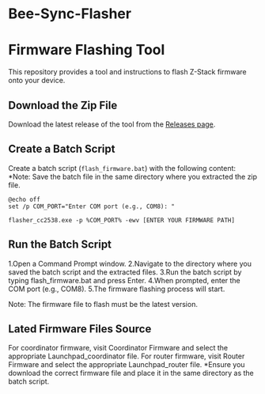 # Bee-Sync-Flasher



# Firmware Flashing Tool

This repository provides a tool and instructions to flash Z-Stack firmware onto your device.

## Download the Zip File

Download the latest release of the tool from the [Releases page](https://github.com/YOUR_USERNAME/YOUR_REPOSITORY/releases).

## Create a Batch Script

Create a batch script (`flash_firmware.bat`) with the following content:
*Note: Save the batch file in the same directory where you extracted the zip file.

```batch
@echo off
set /p COM_PORT="Enter COM port (e.g., COM8): "

flasher_cc2538.exe -p %COM_PORT% -ewv [ENTER YOUR FIRMWARE PATH]
```

## Run the Batch Script

1.Open a Command Prompt window.
2.Navigate to the directory where you saved the batch script and the extracted files.
3.Run the batch script by typing flash_firmware.bat and press Enter.
4.When prompted, enter the COM port (e.g., COM8).
5.The firmware flashing process will start.

Note: The firmware file to flash must be the latest version.

## Lated Firmware Files Source
For coordinator firmware, visit Coordinator Firmware and select the appropriate Launchpad_coordinator file.
For router firmware, visit Router Firmware and select the appropriate Launchpad_router file.
*Ensure you download the correct firmware file and place it in the same directory as the batch script.
